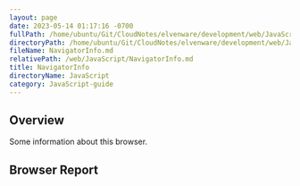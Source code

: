 ```yaml
---
layout: page
date: 2023-05-14 01:17:16 -0700
fullPath: /home/ubuntu/Git/CloudNotes/elvenware/development/web/JavaScript/NavigatorInfo.md
directoryPath: /home/ubuntu/Git/CloudNotes/elvenware/development/web/JavaScript
fileName: NavigatorInfo.md
relativePath: /web/JavaScript/NavigatorInfo.md
title: NavigatorInfo
directoryName: JavaScript
category: JavaScript-guide
---
```


## Overview

Some information about this browser.

## Browser Report

<script src="/javascripts/dev-web/SystemInfo.js"></script>

<script type="text/javascript">
  NavigatorData();
</script>
